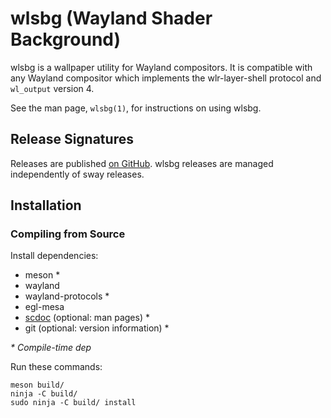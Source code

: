 # wlsbg (Wayland Shader Background)

wlsbg is a wallpaper utility for Wayland compositors. It is compatible with any Wayland
compositor which implements the wlr-layer-shell protocol and `wl_output` version 4.

See the man page, `wlsbg(1)`, for instructions on using wlsbg.

## Release Signatures

Releases are published [on GitHub](https://github.com/Sublimeful/wlsbg/releases).
wlsbg releases are managed independently of sway releases.

## Installation

### Compiling from Source

Install dependencies:

- meson \*
- wayland
- wayland-protocols \*
- egl-mesa
- [scdoc](https://git.sr.ht/~sircmpwn/scdoc) (optional: man pages) \*
- git (optional: version information) \*

_\* Compile-time dep_

Run these commands:

    meson build/
    ninja -C build/
    sudo ninja -C build/ install

